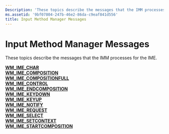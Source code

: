 ```yaml
---
Description: 'These topics describe the messages that the IMM processes for the IME.'
ms.assetid: '9bf07804-247b-46e2-86da-c9eaf841d556'
title: Input Method Manager Messages
---
```


# Input Method Manager Messages

These topics describe the messages that the IMM processes for the IME.

<dl>

[**WM\_IME\_CHAR**](wm-ime-char.md)  
[**WM\_IME\_COMPOSITION**](wm-ime-composition.md)  
[**WM\_IME\_COMPOSITIONFULL**](wm-ime-compositionfull.md)  
[**WM\_IME\_CONTROL**](wm-ime-control.md)  
[**WM\_IME\_ENDCOMPOSITION**](wm-ime-endcomposition.md)  
[**WM\_IME\_KEYDOWN**](wm-ime-keydown.md)  
[**WM\_IME\_KEYUP**](wm-ime-keyup.md)  
[**WM\_IME\_NOTIFY**](wm-ime-notify.md)  
[**WM\_IME\_REQUEST**](wm-ime-request.md)  
[**WM\_IME\_SELECT**](wm-ime-select.md)  
[**WM\_IME\_SETCONTEXT**](wm-ime-setcontext.md)  
[**WM\_IME\_STARTCOMPOSITION**](wm-ime-startcomposition.md)  
</dl>

 

 



